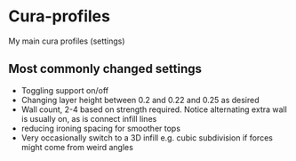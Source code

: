 # Cura-profiles
My main cura profiles (settings)

## Most commonly changed settings
- Toggling support on/off
- Changing layer height between 0.2 and 0.22 and 0.25 as desired
- Wall count, 2-4 based on strength required. Notice alternating extra wall is usually on, as is connect infill lines
- reducing ironing spacing for smoother tops
- Very occasionally switch to a 3D infill e.g. cubic subdivision if forces might come from weird angles
